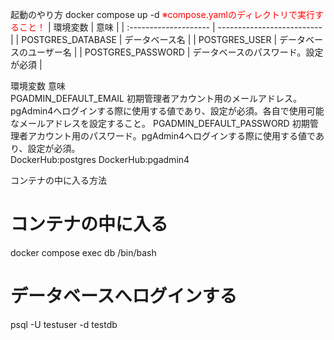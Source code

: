 起動のやり方
docker compose up -d
<font color="red">※compose.yamlのディレクトリで実行すること！</font> | 環境変数 | 意味 | | :-------------------- | -------------------------- |
| POSTGRES_DATABASE | データベース名 | | POSTGRES_USER | データベースのユーザー名 | | POSTGRES_PASSWORD | データベースのパスワード。設定が必須 |

環境変数	意味	
PGADMIN_DEFAULT_EMAIL	初期管理者アカウント用のメールアドレス。pgAdmin4へログインする際に使用する値であり、設定が必須。各自で使用可能なメールアドレスを設定すること。	
PGADMIN_DEFAULT_PASSWORD	初期管理者アカウント用のパスワード。pgAdmin4へログインする際に使用する値であり、設定が必須。	
DockerHub:postgres DockerHub:pgadmin4

コンテナの中に入る方法
# コンテナの中に入る
docker compose exec db /bin/bash
# データベースへログインする
psql -U testuser -d testdb